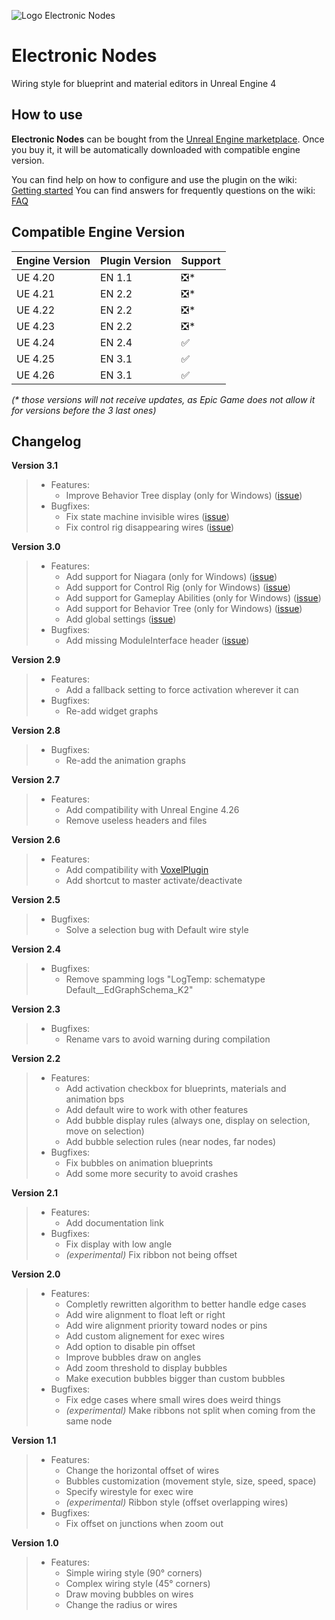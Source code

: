 ![Logo Electronic Nodes](https://user-images.githubusercontent.com/4563971/114016838-8f6add00-986b-11eb-9d82-ba43fadf5692.jpg)

# Electronic Nodes
Wiring style for blueprint and material editors in Unreal Engine 4

## How to use

**Electronic Nodes** can be bought from the [Unreal Engine marketplace](https://www.unrealengine.com/marketplace/en-US/slug/electronic-nodes). Once you buy it, it will be automatically downloaded with compatible engine version.

You can find help on how to configure and use the plugin on the wiki: [Getting started](https://github.com/hugoattal/ElectronicNodes/wiki/Getting-started)
You can find answers for frequently questions on the wiki: [FAQ](https://github.com/hugoattal/ElectronicNodes/wiki/FAQ)

## Compatible Engine Version

Engine Version | Plugin Version | Support
-------------- | -------------- | ----
UE 4.20 | EN 1.1 | ❎*
UE 4.21 | EN 2.2 | ❎*
UE 4.22 | EN 2.2 | ❎*
UE 4.23 | EN 2.2 | ❎*
UE 4.24 | EN 2.4 | ✅
UE 4.25 | EN 3.1 | ✅
UE 4.26 | EN 3.1 | ✅

*(\* those versions will not receive updates, as Epic Game does not allow it for versions before the 3 last ones)*

## Changelog

**Version 3.1**
> - Features:
>   - Improve Behavior Tree display (only for Windows) ([issue](https://github.com/hugoattal/ElectronicNodes/issues/30))
> - Bugfixes:
>   - Fix state machine invisible wires ([issue](https://github.com/hugoattal/DarkerNodes/issues/28))
>   - Fix control rig disappearing wires ([issue](https://github.com/hugoattal/DarkerNodes/issues/29))

**Version 3.0**
> - Features:
>   - Add support for Niagara (only for Windows) ([issue](https://github.com/hugoattal/ElectronicNodes/issues/10))
>   - Add support for Control Rig (only for Windows) ([issue](https://github.com/hugoattal/ElectronicNodes/issues/23))
>   - Add support for Gameplay Abilities (only for Windows) ([issue](https://github.com/hugoattal/ElectronicNodes/issues/24))
>   - Add support for Behavior Tree (only for Windows) ([issue](https://github.com/hugoattal/ElectronicNodes/issues/27))
>   - Add global settings ([issue](https://github.com/hugoattal/ElectronicNodes/issues/26))
> - Bugfixes:
>   - Add missing ModuleInterface header ([issue](https://github.com/hugoattal/DarkerNodes/issues/25))

**Version 2.9**
> - Features:
>   - Add a fallback setting to force activation wherever it can
> - Bugfixes:
>   - Re-add widget graphs

**Version 2.8**
> - Bugfixes:
>   - Re-add the animation graphs

**Version 2.7**
> - Features:
>   - Add compatibility with Unreal Engine 4.26
>   - Remove useless headers and files

**Version 2.6**
> - Features:
>   - Add compatibility with [VoxelPlugin](https://voxelplugin.com/)
>   - Add shortcut to master activate/deactivate

**Version 2.5**
> - Bugfixes:
>   - Solve a selection bug with Default wire style

**Version 2.4**
> - Bugfixes:
>   - Remove spamming logs "LogTemp: schematype Default__EdGraphSchema_K2"

**Version 2.3**
> - Bugfixes:
>   - Rename vars to avoid warning during compilation

**Version 2.2**
> - Features:
>   - Add activation checkbox for blueprints, materials and animation bps
>   - Add default wire to work with other features
>   - Add bubble display rules (always one, display on selection, move on selection)
>   - Add bubble selection rules (near nodes, far nodes)
> - Bugfixes:
>   - Fix bubbles on animation blueprints
>   - Add some more security to avoid crashes

**Version 2.1**
> - Features:
>   - Add documentation link
> - Bugfixes:
>   - Fix display with low angle
>   - *(experimental)* Fix ribbon not being offset

**Version 2.0**
> - Features:
>   - Completly rewritten algorithm to better handle edge cases
>   - Add wire alignment to float left or right
>   - Add wire alignment priority toward nodes or pins
>   - Add custom alignement for exec wires
>   - Add option to disable pin offset
>   - Improve bubbles draw on angles
>   - Add zoom threshold to display bubbles
>   - Make execution bubbles bigger than custom bubbles
> - Bugfixes:
>   - Fix edge cases where small wires does weird things
>   - *(experimental)* Make ribbons not split when coming from the same node

**Version 1.1**
> - Features:
>   - Change the horizontal offset of wires
>   - Bubbles customization (movement style, size, speed, space)
>   - Specify wirestyle for exec wire
>   - *(experimental)* Ribbon style (offset overlapping wires)
> - Bugfixes:
>   - Fix offset on junctions when zoom out

**Version 1.0**
> - Features:
>   - Simple wiring style (90° corners)
>   - Complex wiring style (45° corners)
>   - Draw moving bubbles on wires
>   - Change the radius or wires
